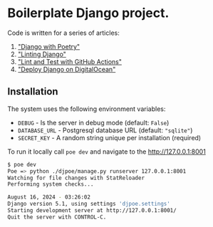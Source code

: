 # Boilerplate Django project.

Code is written for a series of articles:

1. ["Django with Poetry"](https://medium.com/@zalun/django-with-poetry-ea95bd5083f7)
2. ["Linting Django"](https://medium.com/django-unleashed/linting-django-9878c7ed8feb)
3. ["Lint and Test with GitHub Actions"](https://medium.com/django-unleashed/3-lint-and-test-with-github-actions-efa80197b303)
4. ["Deploy Django on DigitalOcean"](https://medium.com/@zalun/4-deploy-django-on-digitalocean-dc4b713e52c2)

## Installation

The system uses the following environment variables:

* `DEBUG` - Is the server in debug mode (default: `False`)
* `DATABASE_URL` - Postgresql database URL (default: `"sqlite"`)
* `SECRET_KEY` - A random string unique per installation (required)

To run it locally call `poe dev` and navigate to the http://127.0.0.1:8001

```bash
$ poe dev
Poe => python ./djpoe/manage.py runserver 127.0.0.1:8001
Watching for file changes with StatReloader
Performing system checks...

August 16, 2024 - 03:26:02
Django version 5.1, using settings 'djpoe.settings'
Starting development server at http://127.0.0.1:8001/
Quit the server with CONTROL-C.
```
